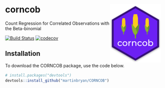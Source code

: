 # corncob <img src="docs/logo.png" align="right" width="165px"/>
Count Regression for Correlated Observations with the Beta-binomial

[![Build Status](https://travis-ci.com/bryandmartin/CORNCOB.svg?token=hagzSKvGC96CuJ1a2KZ4&branch=master)](https://travis-ci.com/bryandmartin/CORNCOB)
[![codecov](https://codecov.io/gh/bryandmartin/CORNCOB/branch/master/graph/badge.svg?token=GnLFG7QNsh)](https://codecov.io/gh/bryandmartin/CORNCOB)

## Installation

To download the CORNCOB package, use the code below.

``` r
# install.packages("devtools")
devtools::install_github("martinbryan/CORNCOB")
```
